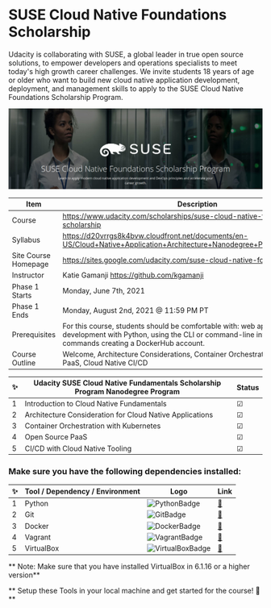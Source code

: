 # SUSE Cloud Native Foundations Scholarship
Udacity is collaborating with SUSE, a global leader in true open source solutions, to empower developers and operations specialists to meet today's high growth career challenges. We invite students 18 years of age or older who want to build new cloud native application development, deployment, and management skills to apply to the SUSE Cloud Native Foundations Scholarship Program.

![Suse-Banner](images/SuseBanner.png)

Item | Description
----- | -------
Course | https://www.udacity.com/scholarships/suse-cloud-native-foundations-scholarship
Syllabus| https://d20vrrgs8k4bvw.cloudfront.net/documents/en-US/Cloud+Native+Application+Architecture+Nanodegree+Program+Syllabus.pdf
Site Course Homepage | https://sites.google.com/udacity.com/suse-cloud-native-foundations/home
Instructor | Katie Gamanji https://github.com/kgamanji
Phase 1 Starts |  Monday, June 7th, 2021
Phase 1 Ends   | Monday, August 2nd, 2021 @ 11:59 PM PT
Prerequisites| For this course, students should be comfortable with: web application development with Python, using the CLI or command-line interface, using git commands creating a DockerHub account.
Course Outline| Welcome, Architecture Considerations,  Container Orchestration, Open Source PaaS, Cloud Native CI/CD


✨| Udacity SUSE Cloud Native Fundamentals Scholarship Program Nanodegree Program | Status
--- | ---| ---
1 | Introduction to Cloud Native Fundamentals |  &#9745;
2 | Architecture Consideration for Cloud Native Applications |  &#9745;
3 | Container Orchestration with Kubernetes | &#9745;
4 | Open Source PaaS |  &#9745;
5 | CI/CD with Cloud Native Tooling |&#9745;


### Make sure you have the following dependencies installed:

✨ | Tool / Dependency / Environment | Logo | Link
--- | --- | --- | ---
1 | Python | ![PythonBadge](https://img.shields.io/badge/Python-3776AB?style=for-the-badge&logo=python&logoColor=white) | [🔗](https://www.python.org/downloads/)
2 | Git | ![GitBadge](https://img.shields.io/badge/Git-F05032?style=for-the-badge&logo=git&logoColor=white) | [🔗](https://git-scm.com/downloads)
3 | Docker | ![DockerBadge](https://img.shields.io/badge/Docker-2CA5E0?style=for-the-badge&logo=docker&logoColor=white) | [🔗](https://docs.docker.com/get-docker/)
4 | Vagrant | ![VagrantBadge](https://img.shields.io/badge/Vagrant-orange?style=for-the-badge&logo=vagrant) | [🔗](https://www.vagrantup.com/downloads)
5 | VirtualBox | ![VirtualBoxBadge](https://img.shields.io/badge/VirtualBox-blue?style=for-the-badge&logo=virtualbox) | [🔗](https://www.virtualbox.org/wiki/Downloads)

** Note: Make sure that you have installed VirtualBox in 6.1.16 or a higher version**

** Setup these Tools in your local machine and get started for the course! 🎉**
